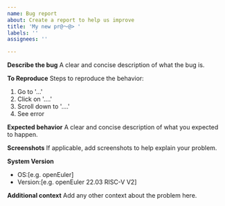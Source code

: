 ```yaml
---
name: Bug report
about: Create a report to help us improve
title: 'My new pr@～@> '
labels: ''
assignees: ''

---
```


**Describe the bug**
A clear and concise description of what the bug is.

**To Reproduce**
Steps to reproduce the behavior:
1. Go to '...'
2. Click on '....'
3. Scroll down to '....'
4. See error

**Expected behavior**
A clear and concise description of what you expected to happen.

**Screenshots**
If applicable, add screenshots to help explain your problem.

**System Version**
- OS:[e.g. openEuler]
- Version:[e.g. openEuler 22.03 RISC-V V2]

**Additional context**
Add any other context about the problem here.
